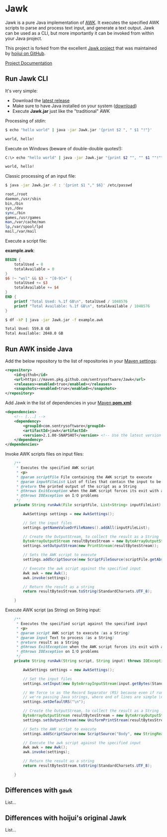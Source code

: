 # Jawk

Jawk is a pure Java implementation of [AWK](https://en.wikipedia.org/wiki/AWK). It executes the specified AWK scripts to parse and process text input, and generate a text output. Jawk can be used as a CLI, but more importantly it can be invoked from within your Java project.

This project is forked from the excellent [Jawk project](https://jawk.sourceforge.net/) that was maintained by [hoijui on GitHub](https://github.com/hoijui/Jawk).

[Project Documentation](https://sentrysoftware.github.io/Jawk)

## Run Jawk CLI

It's very simple:

* Download the [latest release](releases)
* Make sure to have Java installed on your system ([download](https://adoptium.net/))
* Execute **Jawk.jar** just like the "traditional" AWK

Processing of *stdin*:

```bash
$ echo "hello world" | java -jar Jawk.jar '{print $2 ", " $1 "!"}'

world, hello!
```

Execute on Windows (beware of double-double quotes!):

```bash
C:\> echo "hello world" | java -jar Jawk.jar "{print $2 "", "" $1 ""!""}"

world, hello!
```

Classic processing of an input file:

```bash
$ java -jar Jawk.jar -F : '{print $1 "," $6}' /etc/passwd

root,/root
daemon,/usr/sbin
bin,/bin
sys,/dev
sync,/bin
games,/usr/games
man,/var/cache/man
lp,/var/spool/lpd
mail,/var/mail
```

Execute a script file:

**example.awk**:

```awk
BEGIN {
	totalUsed = 0
	totalAvailable = 0
}
$6 !~ "wsl" && $3 ~ "[0-9]+" {
	totalUsed += $3
	totalAvailable += $4
}
END {
	printf "Total Used: %.1f GB\n", totalUsed / 1048576
	printf "Total Available: %.1f GB\n", totalAvailable / 1048576
}
```

```bash
$ df -kP | java -jar Jawk.jar -f example.awk

Total Used: 559.8 GB
Total Available: 2048.0 GB
```

## Run AWK inside Java

Add the below repository to the list of repositories in your [Maven settings](https://maven.apache.org/settings.html):

```xml
<repository>
	<id>github</id>
	<url>https://maven.pkg.github.com/sentrysoftware/Jawk</url>
	<releases><enabled>true</enabled></releases>
	<snapshots><enabled>true</enabled></snapshots>
</repository>
```

Add Jawk in the list of dependencies in your [Maven **pom.xml**](https://maven.apache.org/pom.html):

```xml
<dependencies>
	<!-- [...] -->
	<dependency>
		<groupId>com.sentrysoftware</groupId>
		<artifactId>jawk</artifactId>
		<version>2.1.00-SNAPSHOT</version> <!-- Use the latest version released -->
	</dependency>
</dependencies>
```

Invoke AWK scripts files on input files:

```java
	/**
	 * Executes the specified AWK script
	 * <p>
	 * @param scriptFile File containing the AWK script to execute
	 * @param inputFileList List of files that contain the input to be parsed by the AWK script
	 * @return the printed output of the script as a String
	 * @throws ExitException when the AWK script forces its exit with a specified code
	 * @throws IOException on I/O problems
	 */
	private String runAwk(File scriptFile, List<String> inputFileList) throws IOException, ExitException {

		AwkSettings settings = new AwkSettings();

		// Set the input files
		settings.getNameValueOrFileNames().addAll(inputFileList);

		// Create the OutputStream, to collect the result as a String
		ByteArrayOutputStream resultBytesStream = new ByteArrayOutputStream();
    	settings.setOutputStream(new PrintStream(resultBytesStream));

    	// Sets the AWK script to execute
    	settings.addScriptSource(new ScriptFileSource(scriptFile.getAbsolutePath()));

    	// Execute the awk script against the specified input
		Awk awk = new Awk();
		awk.invoke(settings);

		// Return the result as a string
		return resultBytesStream.toString(StandardCharsets.UTF_8);

	}
```

Execute AWK script (as String) on String input:

```java
	/**
	 * Executes the specified script against the specified input
	 * <p>
	 * @param script AWK script to execute (as a String)
	 * @param input Text to process (as a String)
	 * @return result as a String
	 * @throws ExitException when the AWK script forces its exit with a specified code
	 * @throws IOException on I/O problems
	 */
	private String runAwk(String script, String input) throws IOException, ExitException {

		AwkSettings settings = new AwkSettings();

		// Set the input files
		settings.setInput(new ByteArrayInputStream(input.getBytes(StandardCharsets.UTF_8)));

       	// We force \n as the Record Separator (RS) because even if running on Windows
       	// we're passing Java strings, where end of lines are simple \n
       	settings.setDefaultRS("\n");

       	// Create the OutputStream, to collect the result as a String
		ByteArrayOutputStream resultBytesStream = new ByteArrayOutputStream();
    	settings.setOutputStream(new UniformPrintStream(resultBytesStream));

    	// Sets the AWK script to execute
    	settings.addScriptSource(new ScriptSource("Body", new StringReader(script), false));

    	// Execute the awk script against the specified input
		Awk awk = new Awk();
		awk.invoke(settings);

		// Return the result as a string
		return resultBytesStream.toString(StandardCharsets.UTF_8);

	}
```

## Differences with `gawk`

List...

## Differences with hoijui's original Jawk

List...

